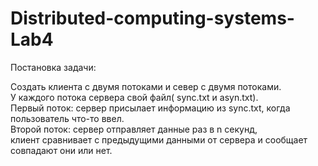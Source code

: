 # Distributed-computing-systems-Lab4

Постановка задачи:

Создать клиента с двумя потоками и север с двумя потоками.       
У каждого потока сервера свой файл( sync.txt и asyn.txt).       
Первый поток: сервер присылает информацию из sync.txt, когда пользователь что-то ввел.        
Второй поток: сервер отправляет данные раз в n секунд,        
клиент сравнивает с предыдущими данными от сервера и сообщает совпадают они или нет.       
